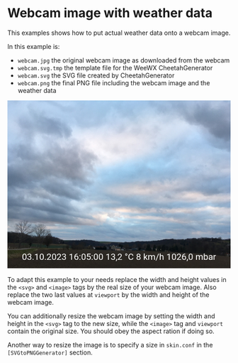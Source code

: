 # Webcam image with weather data

This examples shows how to put actual weather data onto a webcam image.

In this example is:
* `webcam.jpg` the original webcam image as downloaded from the webcam
* `webcam.svg.tmp` the template file for the WeeWX CheetahGenerator
* `webcam.svg` the SVG file created by CheetahGenerator
* `webcam.png` the final PNG file including the webcam image and the 
  weather data

![webcam image width weather data](webcam.png)

To adapt this example to your needs replace the width and height values
in the `<svg>` and `<image>` tags by the real size of your webcam image. 
Also replace the two last values at `viewport` by the width and height
of the webcam image.

You can additionally resize the webcam image by setting the width and
height in the `<svg>` tag to the new size, while the `<image>` tag and
`viewport` contain the original size. You should obey the aspect
ration if doing so.

Another way to resize the image is to specify a size in `skin.conf`
in the `[SVGtoPNGGenerator]` section.

